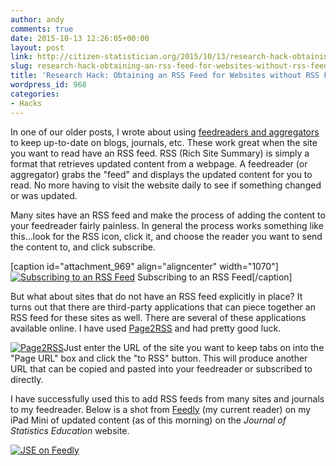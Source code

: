 ```yaml
---
author: andy
comments: true
date: 2015-10-13 12:26:05+00:00
layout: post
link: http://citizen-statistician.org/2015/10/13/research-hack-obtaining-an-rss-feed-for-websites-without-rss-feeds/
slug: research-hack-obtaining-an-rss-feed-for-websites-without-rss-feeds
title: 'Research Hack: Obtaining an RSS Feed for Websites without RSS Feeds'
wordpress_id: 968
categories:
- Hacks
---
```


In one of our older posts, I wrote about using [feedreaders and aggregators](http://citizen-statistician.org/2013/04/22/research-hack-…nd-aggregators/) to keep up-to-date on blogs, journals, etc. These work great when the site you want to read have an RSS feed. RSS (Rich Site Summary) is simply a format that retrieves updated content from a webpage. A feedreader (or aggregator) grabs the "feed" and displays the updated content for you to read. No more having to visit the website daily to see if something changed or was updated.

Many sites have an RSS feed and make the process of adding the content to your feedreader fairly painless. In general the process works something like this...look for the RSS icon, click it, and choose the reader you want to send the content to, and click subscribe.

[caption id="attachment_969" align="aligncenter" width="1070"][![Subscribing to an RSS Feed](http://citizen-statistician.org/wp-content/uploads/2015/10/RSS.png)](http://citizen-statistician.org/wp-content/uploads/2015/10/RSS.png) Subscribing to an RSS Feed[/caption]

But what about sites that do not have an RSS feed explicitly in place? It turns out that there are third-party applications that can piece together an RSS feed for these sites as well. There are several of these applications available online. I have used [Page2RSS](http://page2rss.com/) and had pretty good luck.

[![Page2RSS](http://citizen-statistician.org/wp-content/uploads/2015/10/Page2RSS.png)](http://citizen-statistician.org/wp-content/uploads/2015/10/Page2RSS.png)Just enter the URL of the site you want to keep tabs on into the "Page URL" box and click the "to RSS" button. This will produce another URL that can be copied and pasted into your feedreader or subscribed to directly.

I have successfully used this to add RSS feeds from many sites and journals to my feedreader. Below is a shot from [Feedly](https://feedly.com/i/welcome) (my current reader) on my iPad Mini of updated content (as of this morning) on the _Journal of Statistics Education_ website.

[![JSE on Feedly](http://citizen-statistician.org/wp-content/uploads/2015/10/IMG_0002.png)](http://citizen-statistician.org/wp-content/uploads/2015/10/IMG_0002.png)

